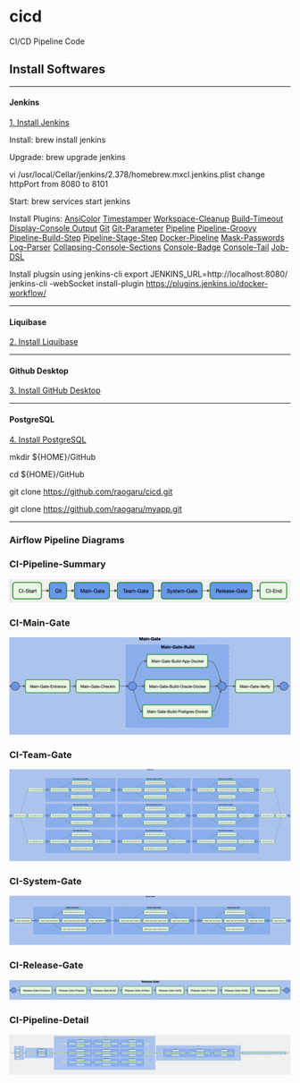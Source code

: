 # cicd
CI/CD Pipeline Code


## Install Softwares

---
#### Jenkins

[1. Install Jenkins](https://www.jenkins.io/doc/book/installing/)

Install: brew install jenkins

Upgrade: brew upgrade jenkins

vi /usr/local/Cellar/jenkins/2.378/homebrew.mxcl.jenkins.plist
change httpPort from 8080 to 8101



Start: brew services start jenkins

Install Plugins: 
[AnsiColor](https://plugins.jenkins.io/ansicolor/)
[Timestamper](https://plugins.jenkins.io/timestamper/)
[Workspace-Cleanup](https://plugins.jenkins.io/ws-cleanup/)
[Build-Timeout](https://plugins.jenkins.io/build-timeout/)
[Display-Console Output](https://plugins.jenkins.io/display-console-output/)
[Git](https://plugins.jenkins.io/git)
[Git-Parameter](https://plugins.jenkins.io/git-parameter/)
[Pipeline](https://plugins.jenkins.io/workflow-aggregator/)
[Pipeline-Groovy](https://plugins.jenkins.io/workflow-cps/)
[Pipeline-Build-Step](https://plugins.jenkins.io/pipeline-build-step/)
[Pipeline-Stage-Step](https://plugins.jenkins.io/pipeline-stage-step/)
[Docker-Pipeline](https://plugins.jenkins.io/docker-workflow/)
[Mask-Passwords](https://plugins.jenkins.io/mask-passwords/)
[Log-Parser](https://plugins.jenkins.io/log-parser/)
[Collapsing-Console-Sections](https://plugins.jenkins.io/collapsing-console-sections/)
[Console-Badge](https://plugins.jenkins.io/console-badge/)
[Console-Tail](https://plugins.jenkins.io/console-tail/)
[Job-DSL](https://plugins.jenkins.io/job-dsl/)

Install plugsin using jenkins-cli
export JENKINS_URL=http://localhost:8080/
jenkins-cli -webSocket install-plugin  https://plugins.jenkins.io/docker-workflow/




---
#### Liquibase

[2. Install Liquibase](https://www.liquibase.com/download#download-liquibase)


---
#### Github Desktop
[3. Install GitHub Desktop](https://desktop.github.com/)

---
#### PostgreSQL
[4. Install PostgreSQL](https://www.postgresql.org/download/)

mkdir ${HOME}/GitHub

cd ${HOME}/GitHub

git clone https://github.com/raogaru/cicd.git

git clone https://github.com/raogaru/myapp.git

---
### Airflow Pipeline Diagrams

### CI-Pipeline-Summary
![CI-Pipeline-Summary](ci-pipeline-summary.png?raw=true)

### CI-Main-Gate
![CI-Main-Gate](ci-main-gate.png?raw=true)

### CI-Team-Gate
![CI-Team-Gate](ci-team-gate.png?raw=true)

### CI-System-Gate
![CI-System-Gate](ci-system-gate.png?raw=true)

### CI-Release-Gate
![CI-Release-Gate](ci-release-gate.png?raw=true)

### CI-Pipeline-Detail
![CI-Pipeline-Detail](ci-pipeline-detail.png?raw=true)

